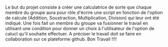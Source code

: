 Le but du projet consiste à créer une calculatrice de sorte que chaque membre du groupe aura pour rôle d'écrire une script en fonction de l'option de calcule (Addition, Soustraction, Multiplication, Division) qui leur ont été indiqué. Une fois fait un membre du groupe va fusionner le travail en utilisant une condition pour donner un choix à l'utilisateur de l'option de calucl qu'il souhaite effectuer. A préciser le travail doit se faire en collaboration sur ce plateforme github. Bon Travail !!!!
